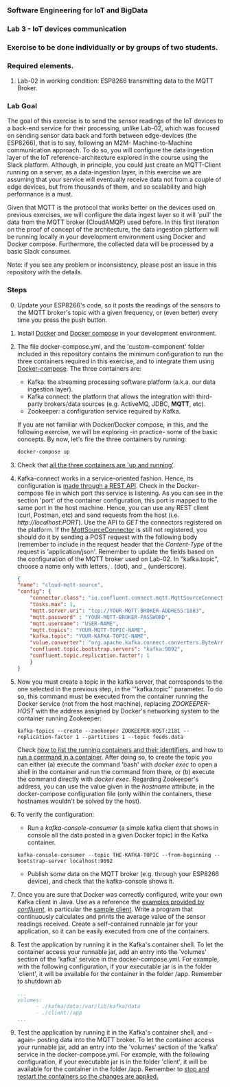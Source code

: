 ### Software Engineering for IoT and BigData

### Lab 3 - IoT devices communication

### Exercise to be done individually or by groups of two students.

### Required elements.

1. Lab-02 in working condition: ESP8266 transmitting data to the MQTT Broker.

### Lab Goal

The goal of this exercise is to send the sensor readings of the IoT devices to a back-end service for their processing, unlike Lab-02, which was focused on sending sensor data back and forth between edge-devices (the ESP8266), that is to say, following an M2M- Machine-to-Machine communication approach. To do so, you will configure the data ingestion layer of the IoT reference-architecture explored in the course using the Slack platform. Although, in principle, you could just create an MQTT-Client running on a server, as a data-ingestion layer, in this exercise we are assuming that your service will eventually receive data not from a couple of edge devices, but from thousands of them, and so scalability and high performance is a must. 

Given that MQTT is the protocol that works better on the devices used on previous exercises, we will configure the data ingest layer so it will 'pull' the data from the MQTT broker (CloudAMQP) used before. In this first iteration on the proof of concept of the architecture, the data ingestion platform will be running locally in your development environment using Docker and Docker compose. Furthermore, the collected data will be processed by a basic Slack consumer. 

Note: if you see any problem or inconsistency, please post an issue in this repository with the details.

### Steps

0. Update your ESP8266's code, so it posts the readings of the sensors to the MQTT broker's topic with a given frequency, or (even better) every time you press the push button.

1. Install [Docker](https://docs.docker.com/get-docker/) and [Docker compose](https://docs.docker.com/compose/install/) in your development environment.

2. The file docker-compose.yml, and the 'custom-component' folder included in this repository contains the minimum configuration to run the three containers required in this exercise, and to integrate them using [Docker-compose](https://docs.docker.com/compose/). The three containers are:
	- Kafka: the streaming processing software platform (a.k.a. our data ingestion layer).
	- Kafka connect: the platform that allows the integration with third-party brokers/data sources (e.g. ActiveMQ, JDBC, **MQTT**, etc).
	- Zookeeper: a configuration service required by Kafka.

	If you are not familiar with Docker/Docker compose, in this, and the following exercise, we will be exploring -in practice- some of the basic concepts. By now, let's fire the three containers by running:

	```bash
	docker-compose up
	```

3. Check that [all the three containers are 'up and running'](https://docs.docker.com/engine/reference/commandline/ps/). 

4. Kafka-connect works in a service-oriented fashion. Hence, its configuration is [made through a REST API](https://docs.confluent.io/current/connect/references/restapi.html). Check in the Docker-compose file in which port this service is listening. As you can see in the section 'port' of the container configuration, this port is mapped to the same port in the host machine. Hence, you can use any REST client (curl, Postman, etc) and send requests from the host (i.e. *http://localhost:PORT*). Use the API to *GET* the connectors registered on the platform.
If the [MqttSourceConnector](https://docs.confluent.io/current/connect/kafka-connect-mqtt/mqtt-source-connector/index.html) is still not registered, you should do it by sending a POST request with the following body (remember to include in the request header that the *Content-Type* of the request is 'application/json'. Remember to update the fields based on the configuration of the MQTT broker used on Lab-02. In "kafka.topic", choose a name only with letters, . (dot), and _ (underscore).

	```json
	{
    "name": "cloud-mqtt-source",
    "config": {
        "connector.class": "io.confluent.connect.mqtt.MqttSourceConnector",
        "tasks.max": 1,
        "mqtt.server.uri": "tcp://YOUR-MQTT-BROKER-ADDRESS:1883",
        "mqtt.password" : "YOUR-MQTT-BROKER-PASSWORD",
        "mqtt.username": "USER-NAME",
        "mqtt.topics": "YOUR-MQTT-TOPIC-NAME",
        "kafka.topic": "YOUR-KAFKA-TOPIC-NAME",
        "value.converter": "org.apache.kafka.connect.converters.ByteArrayConverter",
        "confluent.topic.bootstrap.servers": "kafka:9092",
        "confluent.topic.replication.factor": 1
	    }
	}
	```

7. Now you must create a topic in the kafka server, that corresponds to the one selected in the previous step, in the '"kafka.topic"' parameter. To do so, this command must be executed from the container running the Docker service (not from the host machine), replacing *ZOOKEEPER-HOST* with the address assigned by Docker's networking system to the container running Zookeeper:

	```
	kafka-topics --create --zookeeper ZOOKEEPER-HOST:2181 --replication-factor 1 --partitions 1 --topic feeds.data
	```

	Check [how to list the running containers and their identifiers](https://docs.docker.com/engine/reference/commandline/ps/), and how to [run a command in a container](https://docs.docker.com/engine/reference/commandline/exec/). After doing so, to create the topic you can either (a) execute the command 'bash' with *docker exec* to open a shell in the container and run the command from there, or (b) execute the command directly with *docker exec*. Regarding Zookeeper's address, you can use the value given in the *hostname* attribute, in the docker-compose configuration file (only within the containers, these hostnames wouldn't be solved by the host).


8. To verify the configuration:
	-  Run a *kafka-console-consumer* (a simple kafka client that shows in console all the data posted in a given Docker topic) in the Kafka container.
	```
	kafka-console-consumer --topic THE-KAFKA-TOPIC --from-beginning --bootstrap-server localhost:9092
	```
	- Publish some data on the MQTT broker (e.g. through your ESP8266 device), and check that the kafka-console shows it.


9. Once you are sure that Docker was correctly configured, write your own Kafka client in Java. Use as a reference the [examples provided by *confluent*](https://docs.confluent.io/current/tutorials/examples/clients/docs/java.html#client-examples-java), in particular the [sample client](https://github.com/confluentinc/examples/blob/6.0.0-post/clients/cloud/java/src/main/java/io/confluent/examples/clients/cloud/ConsumerExample.java). Write a program that continuously calculates and prints the average value of the sensor readings received. Create a self-contained runnable jar for your application, so it can be easily executed from one of the containers.


10. Test the application by running it in the Kafka's container shell. To let the container access your runnable jar, add an entry into the 'volumes' section of the 'kafka' service in the docker-compose.yml. For example, with the following configuration, if your executable jar is in the folder 'client', it will be available for the container in the folder /app. Remember to shutdown ab

	```yml
	...
	volumes:
	      - ./kafka/data:/var/lib/kafka/data
	      - ./client:/app
	...
	```

10. Test the application by running it in the Kafka's container shell, and -again- posting data into the MQTT broker. To let the container access your runnable jar, add an entry into the 'volumes' section of the 'kafka' service in the docker-compose.yml. For example, with the following configuration, if your executable jar is in the folder 'client', it will be available for the container in the folder /app. Remember to [stop and restart the containers so the changes are applied.](https://docs.docker.com/compose/reference/)


